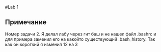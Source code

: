 #Lab 1
## Примечание
Номер задачи 2. Я делал лабу через гит баш и не нашел файл .bashrc и для примера заменил его на какойто существующий .bash_history.
Так как он короткий я изменил 12 на 3
